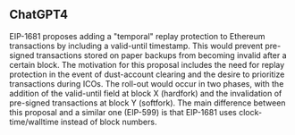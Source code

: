 ## ChatGPT4

EIP-1681 proposes adding a "temporal" replay protection to Ethereum transactions by including a valid-until timestamp. This would prevent pre-signed transactions stored on paper backups from becoming invalid after a certain block. The motivation for this proposal includes the need for replay protection in the event of dust-account clearing and the desire to prioritize transactions during ICOs. The roll-out would occur in two phases, with the addition of the valid-until field at block X (hardfork) and the invalidation of pre-signed transactions at block Y (softfork). The main difference between this proposal and a similar one (EIP-599) is that EIP-1681 uses clock-time/walltime instead of block numbers.
